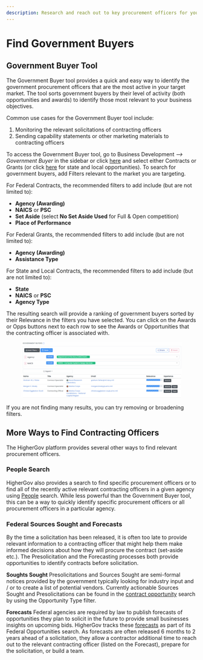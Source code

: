 ```yaml
---
description: Research and reach out to key procurement officers for your market
---
```


# Find Government Buyers

## Government Buyer Tool

The Government Buyer tool provides a quick and easy way to identify the government procurement officers that are the most active in your target market.  The tool sorts government buyers by their level of activity (both opportunities and awards) to identify those most relevant to your business objectives.

Common use cases for the Government Buyer tool include:

1. Monitoring the relevant solicitations of contracting officers&#x20;
2. Sending capability statements or other marketing materials to contracting officers

To access the Government Buyer tool, go to Business Development _--> Government Buyer_ in the sidebar or click [here](https://www.highergov.com/government-buyer/) and select either Contracts or Grants (or click [here](https://www.highergov.com/sl/government-buyer/) for state and local opportunities).  To search for government buyers, add Filters relevant to the market you are targeting. &#x20;

For Federal Contracts, the recommended filters to add include (but are not limited to):

* **Agency (Awarding)**&#x20;
* **NAICS** or **PSC**
* **Set Aside** (select **No Set Aside Used** for Full & Open competition)
* **Place of Performance**

For Federal Grants, the recommended filters to add include (but are not limited to):

* **Agency (Awarding)**
* **Assistance Type**

For State and Local Contracts, the recommended filters to add include (but are not limited to):

* **State**
* **NAICS** or **PSC**
* **Agency Type**

The resulting search will provide a ranking of government buyers sorted by their Relevance in the filters you have selected.  You can click on the Awards or Opps buttons next to each row to see the Awards or Opportunities that the contracting officer is associated with. &#x20;

<figure><img src="../.gitbook/assets/image (5) (1).png" alt=""><figcaption></figcaption></figure>

If you are not finding many results, you can try removing or broadening filters.

## More Ways to Find Contracting Officers

The HigherGov platform provides several other ways to find relevant procurement officers.

### People Search

HigherGov also provides a search to find specific procurement officers or to find all of the recently active relevant contracting officers in a given agency using [People](https://www.highergov.com/people/) search.  While less powerful than the Government Buyer tool, this can be a way to quickly identify specific procurement officers or all procurement officers in a particular agency.

### Federal Sources Sought and Forecasts&#x20;

By the time a solicitation has been released, it is often too late to provide relevant information to a contracting officer that might help them make informed decisions about how they will procure the contract (set-aside etc.).  The Presolicitation and the Forecasting processes both provide opportunities to identify contracts before solicitation.

**Soughts Sought** Presolicitations and Sources Sought are semi-formal notices provided by the government typically looking for industry input and / or to create a list of potential vendors.  Currently actionable Sources Sought and Presolicitations can be found in the [contract opportunity](https://www.highergov.com/contract-opportunity/?searchID=AQCEyn2xtfnERQKg2qfgj) search by using the Opportunity Type filter.

**Forecasts**  Federal agencies are required by law to publish forecasts of opportunities they plan to solicit in the future to provide small businesses insights on upcoming bids.  HigherGov tracks these [forecasts](https://www.highergov.com/contract-opportunity/?searchID=wdX8c0BMW7jbU4EgBAPYY#contract\_forecast) as part of its Federal Opportunities search. As forecasts are often released 6 months to 2 years ahead of a solicitation, they allow a contractor additional time to reach out to the relevant contracting officer (listed on the Forecast), prepare for the solicitation, or build a team. &#x20;

